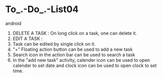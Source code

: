 # To_.-Do_.-List04
android
1. DELETE A TASK : 
On long click on a task, one can delete it.
2. EDIT A TASK :
3. Task can be edited by single click on it.
4. "+" Floating action button can be used to add a new task
5. Search icon in the action bar can be used to search a task
6. In the "add new task" activity, calender icon can be used to open calender to set date and clock icon can be used to open clock to set time.
